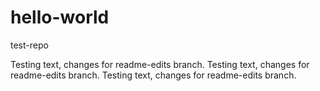 # hello-world
test-repo

Testing text, changes for readme-edits branch.
Testing text, changes for readme-edits branch.
Testing text, changes for readme-edits branch.
